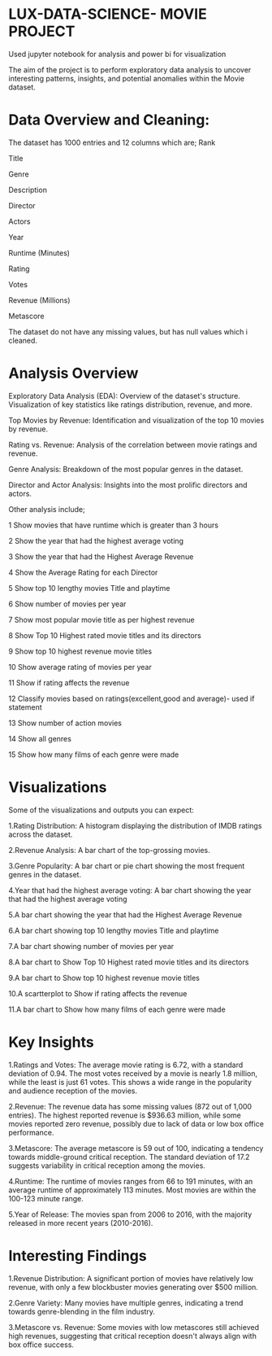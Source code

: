 # LUX-DATA-SCIENCE- MOVIE PROJECT
Used jupyter notebook for analysis and power bi for visualization

The aim of the project is to perform exploratory data analysis to uncover interesting patterns, insights, and potential anomalies within the Movie dataset.
# Data Overview and Cleaning:
The dataset has 1000 entries and 12 columns which are;
Rank

Title

Genre

Description

Director

Actors

Year

Runtime (Minutes)

Rating

Votes

Revenue (Millions)

Metascore

The dataset do not have any missing values, but has null values which i cleaned.

# Analysis Overview
Exploratory Data Analysis (EDA):
Overview of the dataset's structure.
Visualization of key statistics like ratings distribution, revenue, and more.

Top Movies by Revenue:
Identification and visualization of the top 10 movies by revenue.

Rating vs. Revenue:
Analysis of the correlation between movie ratings and revenue.

Genre Analysis:
Breakdown of the most popular genres in the dataset.

Director and Actor Analysis:
Insights into the most prolific directors and actors.

Other analysis include;

1 Show movies that have runtime which is greater than 3 hours

2 Show the year that had the highest average voting

3 Show the year that had the Highest Average Revenue

4 Show the Average Rating for each Director

5 Show top 10 lengthy movies Title and playtime

6 Show number of movies per year

7 Show most popular movie title as per highest revenue

8 Show Top 10 Highest rated movie titles and its directors

9 Show top 10 highest revenue movie titles

10 Show average rating of movies per year

11 Show if rating affects the revenue

12 Classify movies based on ratings(excellent,good and average)- used if statement

13 Show number of action movies

14 Show all genres

15 Show how many films of each genre were made

# Visualizations
Some of the visualizations and outputs you can expect:

1.Rating Distribution: A histogram displaying the distribution of IMDB ratings across the dataset.

2.Revenue Analysis: A bar chart of the top-grossing movies.

3.Genre Popularity: A bar chart or pie chart showing the most frequent genres in the dataset.

4.Year that had the highest average voting: A bar chart showing the year that had the highest average voting

5.A bar chart showing the year that had the Highest Average Revenue

6.A bar chart showing top 10 lengthy movies Title and playtime

7.A bar chart showing number of movies per year

8.A bar chart to Show Top 10 Highest rated movie titles and its directors

9.A bar chart to Show top 10 highest revenue movie titles

10.A scartterplot to Show if rating affects the revenue

11.A bar chart to Show how many films of each genre were made

# Key Insights
1.Ratings and Votes: 
The average movie rating is 6.72, with a standard deviation of 0.94. The most votes received by a movie is nearly 1.8 million, while the least is just 61 votes. 
This shows a wide range in the popularity and audience reception of the movies.

2.Revenue: 
The revenue data has some missing values (872 out of 1,000 entries). 
The highest reported revenue is $936.63 million, while some movies reported zero revenue, possibly due to lack of data or low box office performance.

3.Metascore: 
The average metascore is 59 out of 100, indicating a tendency towards middle-ground critical reception.
The standard deviation of 17.2 suggests variability in critical reception among the movies.

4.Runtime:
The runtime of movies ranges from 66 to 191 minutes, with an average runtime of approximately 113 minutes.
Most movies are within the 100-123 minute range.

5.Year of Release: 
The movies span from 2006 to 2016, with the majority released in more recent years (2010-2016).

# Interesting Findings
1.Revenue Distribution:
A significant portion of movies have relatively low revenue, with only a few blockbuster movies generating over $500 million.

2.Genre Variety: 
Many movies have multiple genres, indicating a trend towards genre-blending in the film industry.

3.Metascore vs. Revenue: 
Some movies with low metascores still achieved high revenues, suggesting that critical reception doesn't always align with box office success.
